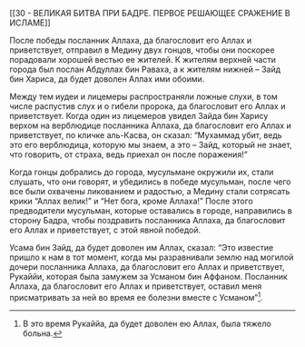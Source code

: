 [[30 - ВЕЛИКАЯ БИТВА ПРИ БАДРЕ. ПЕРВОЕ РЕШАЮЩЕЕ СРАЖЕНИЕ В ИСЛАМЕ]]

После победы посланник Аллаха, да благословит его Аллах и приветствует, отправил в Медину двух гонцов, чтобы они поскорее порадовали хорошей вестью ее жителей. К жителям верхней части города был послан Абдуллах бин Раваха, а к жителям нижней – Зайд бин Хариса, да будет доволен Аллах ими обоими.

Между тем иудеи и лицемеры распространяли ложные слухи, в том числе распустив слух и о гибели пророка, да благословит его Аллах и приветствует. Когда один из лицемеров увидел Зайда бин Харису верхом на верблюдице посланника Аллаха, да благословит его Аллах и приветствует, по кличке аль-Касва, он сказал: “Мухаммад убит, ведь это его верблюдица, которую мы знаем, а это – Зайд, который не знает, что говорить, от страха, ведь приехал он после поражения!”

Когда гонцы добрались до города, мусульмане окружили их, стали слушать, что они говорят, и убедились в победе мусульман, после чего все были охвачены ликованием и радостью, а Медину стали сотрясать крики “Аллах велик!” и “Нет бога, кроме Аллаха!” После этого предводители мусульман, которые оставались в городе, направились в сторону Бадра, чтобы поздравить посланника Аллаха, да благословит его Аллах и приветствует, с этой явной победой.

Усама бин Зайд, да будет доволен им Аллах, сказал: “Это известие пришло к нам в тот момент, когда мы разравнивали землю над могилой дочери посланника Аллаха, да благословит его Аллах и приветствует, Рукаййи, которая была замужем за Усманом бин Аффаном. Посланник Аллаха, да благословит его Аллах и приветствует, оставил меня присматривать за ней во время ее болезни вместе с Усманом”[^1].

[^1]: В это время Рукаййа, да будет доволен ею Аллах, была тяжело больна.

